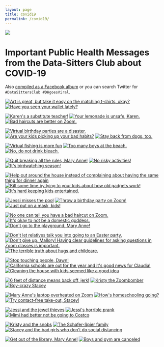```yaml
---
layout: page
title: covid19
permalink: /covid19/
---
```


<img src="_images/DSCLogo.png" />

# Important Public Health Messages from the Data-Sitters Club about COVID-19

Also [compiled as a Facebook album](https://www.facebook.com/quinn.dombrowski/media_set?set=a.10102062065161710&type=3) or you can search Twitter for `#DataSittersClub #DHgoesViral`.


[![Art is great, but take it easy on the matching t-shirts, okay?](_images/covid19/044_dsc_guide_little_sister.jpg)](_images/covid19/044_dsc_guide_little_sister.jpg)
[![Have you seen your wallet lately?](_images/covid19/043_dsc_guide_lucky_penny.jpg)](_images/covid19/043_dsc_guide_lucky_penny.jpg)

[![Karen's a substitute teacher!](_images/covid19/042_dsc_guide_bigjob.jpg)](_images/covid19/042_dsc_guide_bigjob.jpg)
[![Your lemonade is unsafe, Karen.](_images/covid19/041_dsc_guide_lemonade.jpg)](_images/covid19/041_dsc_guide_lemonade.jpg)
[![Bad haircuts are better on Zoom.](_images/covid19/040_dsc_guide_haircut.jpg)](_images/covid19/040_dsc_guide_haircut.jpg)

[![Virtual birthday parties are a disaster.](_images/covid19/039_dsc_guide_karen_birthday.jpg)](_images/covid19/039_dsc_guide_karen_birthday.jpg)
[![Are your kids picking up your bad habits?](_images/covid19/038_dsc_health_kristys_copycat.jpg)](_images/covid19/038_dsc_health_kristys_copycat.jpg)
[![Stay back from dogs, too.](_images/covid19/037_dsc_health_kristy_dogsitter.jpg)](_images/covid19/037_dsc_health_kristy_dogsitter.jpg)

[![Virtual fishing is more fun](_images/covid19/036_dsc_guide_fishing_trip.jpg)](_images/covid19/036_dsc_guide_fishing_trip.jpg)
[![Too many boys at the beach.](_images/covid19/035_dsc_health_mary_anne_too_many_boys.jpg)](_images/covid19/035_dsc_health_mary_anne_too_many_boys.jpg)
[![No, do not drink bleach.](_images/covid19/034_dsc_health_mystery_bakeoff.jpg)](_images/covid19/034_dsc_health_mystery_bakeoff.jpg)


[![Quit breaking all the rules, Mary Anne!](_images/covid19/033_dsc_health_mary_anne_breaks_rules.jpg)](_images/covid19/033_dsc_health_mary_anne_breaks_rules.jpg)
[![No risky activities!](_images/covid19/032_dsc_health_troublemaker.jpg)](_images/covid19/032_dsc_health_troublemaker.jpg)
[![It's birdwatching season!](_images/covid19/031_dsc_health_abby_neighbor.jpg)](_images/covid19/031_dsc_health_abby_neighbor.jpg)

[![Help out around the house instead of complaining about having the same thing for dinner again](_images/covid19/030_dsc_health_jessi_babysitter.jpg)](_images/covid19/030_dsc_health_jessi_babysitter.jpg)
[![Kill some time by lying to  your kids about how old gadgets work!](_images/covid19/029_dsc_health_maryanne_thermometer.jpg)](_images/covid19/029_dsc_health_maryanne_thermometer.jpg)
[![It's hard keeping kids entertained.](_images/covid19/028_dsc_health_claudia_search.jpg)](_images/covid19/028_dsc_health_claudia_search.jpg)

[![Jessi misses the pool](_images/covid19/027_dsc_health_jessi_gold_medal.jpg)](_images/covid19/027_dsc_health_jessi_gold_medal.jpg)
[![Throw a birthday party on Zoom!](_images/covid19/026_dsc_health_birthday.jpg)](_images/covid19/026_dsc_health_birthday.jpg)
[![Just put on a mask, kids!](_images/covid19/025_dsc_health_halloween.jpg)](_images/covid19/025_dsc_health_halloween.jpg)

[![No one can tell you have a bad haircut on Zoom.](_images/covid19/024_dsc_health_haircut.jpg)](_images/covid19/024_dsc_health_haircut.jpg)
[![It's okay to not be a domestic goddess.](_images/covid19/023_dsc_health_supersitter.jpg)](_images/covid19/023_dsc_health_supersitter.jpg)
[![Don't go to the playground, Mary Anne!](_images/covid19/022_dsc_health_playgroundfight.jpg)](_images/covid19/022_dsc_health_playgroundfight.jpg)

[![Don't let relatives talk you into going to an Easter party.](_images/covid19/021_dsc_health_easter.jpg)](_images/covid19/021_dsc_health_easter.jpg)
[![Don't give up, Mallory! Having clear guidelines for asking questions in Zoom classes is important.](_images/covid19/020_dsc_health_dontgiveupmallory.jpg)](_images/covid19/020_dsc_health_dontgiveupmallory.jpg)
[![The terrible truth about hugs and childcare.](_images/covid19/019_dsc_health_terribletruth.jpg)](_images/covid19/019_dsc_health_terribletruth.jpg)

[![Stop touching people, Dawn!](_images/covid19/018_dsc_health_mystery7.jpg)](_images/covid19/018_dsc_health_mystery7.jpg)
[![California schools are out for the year and it's good news for Claudia!](_images/covid19/017_dsc_health_claudia_dropout.jpg)](_images/covid19/017_dsc_health_claudia_dropout.jpg)
[![Cleaning the house with kids seemed like a good idea](_images/covid19/016_dsc_health_maid_maryanne.jpg)](_images/covid19/016_dsc_health_maid_maryanne.jpg)

[![6 feet of distance means back off, jerk!](_images/covid19/015_dsc_health_kristy_bart.jpg)](_images/covid19/015_dsc_health_kristy_bart.jpg)
[![Kristy the Zoombomber](_images/covid19/014_dsc_health_vandal.jpg)](_images/covid19/014_dsc_health_vandal.jpg)
[![Boy-crazy Stacey](_images/covid19/012_dsc_health_boy_crazy_stacey.jpg)](_images/covid19/012_dsc_health_boy_crazy_stacey.jpg)

[![Mary Anne's laptop overheated on Zoom](_images/covid19/011_dsc_health_maryanne_fire.jpg)](_images/covid19/011_dsc_health_maryanne_fire.jpg)
[![How's homeschooling going?](_images/covid19/010_dsc_health_dawnold.jpg)](_images/covid19/010_dsc_health_dawnold.jpg)
[![Try contact-free take-out, Stacey!](_images/covid19/009_dsc_health_stacey.jpg)](_images/covid19/009_dsc_health_stacey.jpg)

[![Jessi and the jewel thieves](_images/covid19/008_dsc_health_jewel.jpg)](_images/covid19/008_dsc_health_jewel.jpg)
[![Jessi's horrible prank](_images/covid19/007_dsc_health_jessi_prank.jpg)](_images/covid19/007_dsc_health_jessi_prank.jpg)
[![Mimi had better not be going to Costco](_images/covid19/006_dsc_health_claudia_calls2.jpg)](_images/covid19/006_dsc_health_claudia_calls2.jpg)

[![Kristy and the snobs](_images/covid19/005_dsc_health_kristy_snobs.jpg)](_images/covid19/005_dsc_health_kristy_snobs.jpg)
[![The Schafer-Spier family](_images/covid19/004_dsc_health_familyfeud.jpg)](_images/covid19/004_dsc_health_familyfeud.jpg)
[![Stacey and the bad girls who don't do social distancing](_images/covid19/003_dsc_health_badgirls.jpg)](_images/covid19/003_dsc_health_badgirls.jpg)

[![Get out of the library, Mary Anne!](_images/covid19/002_dsc_health_maryanne.jpg)](_images/covid19/002_dsc_health_maryanne.jpg)
[![Boys and gym are canceled](_images/covid19/001_dsc_health_mallory_gym.jpg)](_images/covid19/001_dsc_health_mallory_gym.jpg)
